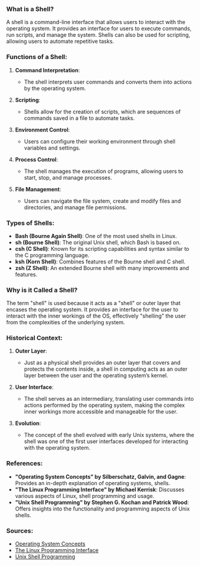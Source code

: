 ### What is a Shell?

A shell is a command-line interface that allows users to interact with the operating system. It provides an interface for users to execute commands, run scripts, and manage the system. Shells can also be used for scripting, allowing users to automate repetitive tasks.

### Functions of a Shell:

1. **Command Interpretation**:
   - The shell interprets user commands and converts them into actions by the operating system.

2. **Scripting**:
   - Shells allow for the creation of scripts, which are sequences of commands saved in a file to automate tasks.

3. **Environment Control**:
   - Users can configure their working environment through shell variables and settings.

4. **Process Control**:
   - The shell manages the execution of programs, allowing users to start, stop, and manage processes.

5. **File Management**:
   - Users can navigate the file system, create and modify files and directories, and manage file permissions.

### Types of Shells:

- **Bash (Bourne Again Shell)**: One of the most  used shells in Linux.
- **sh (Bourne Shell)**: The original Unix shell, which Bash is based on.
- **csh (C Shell)**: Known for its scripting capabilities and syntax similar to the C programming language.
- **ksh (Korn Shell)**: Combines features of the Bourne shell and C shell.
- **zsh (Z Shell)**: An extended Bourne shell with many improvements and features.

### Why is it Called a Shell?

The term "shell" is used because it acts as a "shell" or outer layer that encases the operating system. It provides an interface for the user to interact with the inner workings of the OS, effectively "shelling" the user from the complexities of the underlying system.

### Historical Context:

1. **Outer Layer**:
   - Just as a physical shell provides an outer layer that covers and protects the contents inside, a shell in computing acts as an outer layer between the user and the operating system’s kernel.

2. **User Interface**:
   - The shell serves as an intermediary, translating user commands into actions performed by the operating system, making the complex inner workings more accessible and manageable for the user.

3. **Evolution**:
   - The concept of the shell evolved with early Unix systems, where the shell was one of the first user interfaces developed for interacting with the operating system.

### References:

- **"Operating System Concepts" by Silberschatz, Galvin, and Gagne**: Provides an in-depth explanation of operating systems,  shells.
- **"The Linux Programming Interface" by Michael Kerrisk**: Discusses various aspects of Linux,  shell programming and usage.
- **"Unix Shell Programming" by Stephen G. Kochan and Patrick Wood**: Offers insights into the functionality and programming aspects of Unix shells.

### Sources:

- [Operating System Concepts](https://www.amazon.com/Operating-System-Concepts-Abraham-Silberschatz/dp/1118063333)
- [The Linux Programming Interface](https://www.amazon.com/Linux-Programming-Interface-System-Handbook/dp/1593272200)
- [Unix Shell Programming](https://www.amazon.com/Unix-Shell-Programming-Stephen-Kochan/dp/0672324903)
